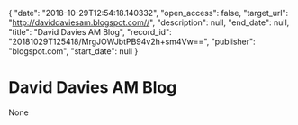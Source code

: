 {
  "date": "2018-10-29T12:54:18.140332", 
  "open_access": false, 
  "target_url": "http://daviddaviesam.blogspot.com//", 
  "description": null, 
  "end_date": null, 
  "title": "David Davies AM Blog", 
  "record_id": "20181029T125418/MrgJOWJbtPB94v2h+sm4Vw==", 
  "publisher": "blogspot.com", 
  "start_date": null
}

# David Davies AM Blog

None